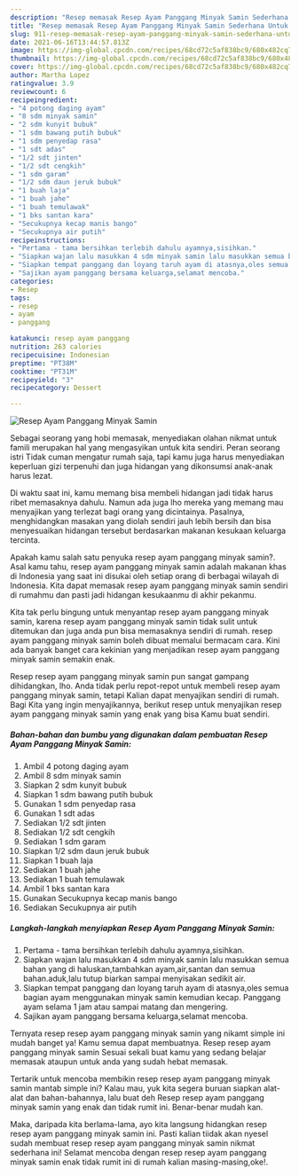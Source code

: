 ```yaml
---
description: "Resep memasak Resep Ayam Panggang Minyak Samin Sederhana Untuk Jualan"
title: "Resep memasak Resep Ayam Panggang Minyak Samin Sederhana Untuk Jualan"
slug: 911-resep-memasak-resep-ayam-panggang-minyak-samin-sederhana-untuk-jualan
date: 2021-06-16T13:44:57.813Z
image: https://img-global.cpcdn.com/recipes/68cd72c5af838bc9/680x482cq70/resep-ayam-panggang-minyak-samin-foto-resep-utama.jpg
thumbnail: https://img-global.cpcdn.com/recipes/68cd72c5af838bc9/680x482cq70/resep-ayam-panggang-minyak-samin-foto-resep-utama.jpg
cover: https://img-global.cpcdn.com/recipes/68cd72c5af838bc9/680x482cq70/resep-ayam-panggang-minyak-samin-foto-resep-utama.jpg
author: Martha Lopez
ratingvalue: 3.9
reviewcount: 6
recipeingredient:
- "4 potong daging ayam"
- "8 sdm minyak samin"
- "2 sdm kunyit bubuk"
- "1 sdm bawang putih bubuk"
- "1 sdm penyedap rasa"
- "1 sdt adas"
- "1/2 sdt jinten"
- "1/2 sdt cengkih"
- "1 sdm garam"
- "1/2 sdm daun jeruk bubuk"
- "1 buah laja"
- "1 buah jahe"
- "1 buah temulawak"
- "1 bks santan kara"
- "Secukupnya kecap manis bango"
- "Secukupnya air putih"
recipeinstructions:
- "Pertama - tama bersihkan terlebih dahulu ayamnya,sisihkan."
- "Siapkan wajan lalu masukkan 4 sdm minyak samin lalu masukkan semua bahan yang di haluskan,tambahkan ayam,air,santan dan semua bahan.aduk,lalu tutup biarkan sampai menyisakan sedikit air."
- "Siapkan tempat panggang dan loyang taruh ayam di atasnya,oles semua bagian ayam menggunakan minyak samin kemudian kecap. Panggang ayam selama 1 jam atau sampai matang dan mengering."
- "Sajikan ayam panggang bersama keluarga,selamat mencoba."
categories:
- Resep
tags:
- resep
- ayam
- panggang

katakunci: resep ayam panggang 
nutrition: 263 calories
recipecuisine: Indonesian
preptime: "PT38M"
cooktime: "PT31M"
recipeyield: "3"
recipecategory: Dessert

---
```



![Resep Ayam Panggang Minyak Samin](https://img-global.cpcdn.com/recipes/68cd72c5af838bc9/680x482cq70/resep-ayam-panggang-minyak-samin-foto-resep-utama.jpg)

Sebagai seorang yang hobi memasak, menyediakan olahan nikmat untuk famili merupakan hal yang mengasyikan untuk kita sendiri. Peran seorang istri Tidak cuman mengatur rumah saja, tapi kamu juga harus menyediakan keperluan gizi terpenuhi dan juga hidangan yang dikonsumsi anak-anak harus lezat.

Di waktu  saat ini, kamu memang bisa membeli hidangan jadi tidak harus ribet memasaknya dahulu. Namun ada juga lho mereka yang memang mau menyajikan yang terlezat bagi orang yang dicintainya. Pasalnya, menghidangkan masakan yang diolah sendiri jauh lebih bersih dan bisa menyesuaikan hidangan tersebut berdasarkan makanan kesukaan keluarga tercinta. 



Apakah kamu salah satu penyuka resep ayam panggang minyak samin?. Asal kamu tahu, resep ayam panggang minyak samin adalah makanan khas di Indonesia yang saat ini disukai oleh setiap orang di berbagai wilayah di Indonesia. Kita dapat memasak resep ayam panggang minyak samin sendiri di rumahmu dan pasti jadi hidangan kesukaanmu di akhir pekanmu.

Kita tak perlu bingung untuk menyantap resep ayam panggang minyak samin, karena resep ayam panggang minyak samin tidak sulit untuk ditemukan dan juga anda pun bisa memasaknya sendiri di rumah. resep ayam panggang minyak samin boleh dibuat memalui bermacam cara. Kini ada banyak banget cara kekinian yang menjadikan resep ayam panggang minyak samin semakin enak.

Resep resep ayam panggang minyak samin pun sangat gampang dihidangkan, lho. Anda tidak perlu repot-repot untuk membeli resep ayam panggang minyak samin, tetapi Kalian dapat menyajikan sendiri di rumah. Bagi Kita yang ingin menyajikannya, berikut resep untuk menyajikan resep ayam panggang minyak samin yang enak yang bisa Kamu buat sendiri.

<!--inarticleads1-->

##### Bahan-bahan dan bumbu yang digunakan dalam pembuatan Resep Ayam Panggang Minyak Samin:

1. Ambil 4 potong daging ayam
1. Ambil 8 sdm minyak samin
1. Siapkan 2 sdm kunyit bubuk
1. Siapkan 1 sdm bawang putih bubuk
1. Gunakan 1 sdm penyedap rasa
1. Gunakan 1 sdt adas
1. Sediakan 1/2 sdt jinten
1. Sediakan 1/2 sdt cengkih
1. Sediakan 1 sdm garam
1. Siapkan 1/2 sdm daun jeruk bubuk
1. Siapkan 1 buah laja
1. Sediakan 1 buah jahe
1. Sediakan 1 buah temulawak
1. Ambil 1 bks santan kara
1. Gunakan Secukupnya kecap manis bango
1. Sediakan Secukupnya air putih




<!--inarticleads2-->

##### Langkah-langkah menyiapkan Resep Ayam Panggang Minyak Samin:

1. Pertama - tama bersihkan terlebih dahulu ayamnya,sisihkan.
1. Siapkan wajan lalu masukkan 4 sdm minyak samin lalu masukkan semua bahan yang di haluskan,tambahkan ayam,air,santan dan semua bahan.aduk,lalu tutup biarkan sampai menyisakan sedikit air.
1. Siapkan tempat panggang dan loyang taruh ayam di atasnya,oles semua bagian ayam menggunakan minyak samin kemudian kecap. Panggang ayam selama 1 jam atau sampai matang dan mengering.
1. Sajikan ayam panggang bersama keluarga,selamat mencoba.




Ternyata resep resep ayam panggang minyak samin yang nikamt simple ini mudah banget ya! Kamu semua dapat membuatnya. Resep resep ayam panggang minyak samin Sesuai sekali buat kamu yang sedang belajar memasak ataupun untuk anda yang sudah hebat memasak.

Tertarik untuk mencoba membikin resep resep ayam panggang minyak samin mantab simple ini? Kalau mau, yuk kita segera buruan siapkan alat-alat dan bahan-bahannya, lalu buat deh Resep resep ayam panggang minyak samin yang enak dan tidak rumit ini. Benar-benar mudah kan. 

Maka, daripada kita berlama-lama, ayo kita langsung hidangkan resep resep ayam panggang minyak samin ini. Pasti kalian tiidak akan nyesel sudah membuat resep resep ayam panggang minyak samin nikmat sederhana ini! Selamat mencoba dengan resep resep ayam panggang minyak samin enak tidak rumit ini di rumah kalian masing-masing,oke!.

